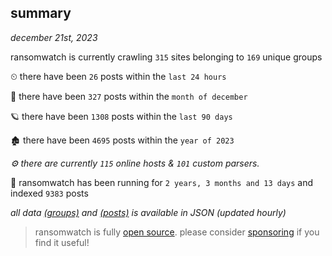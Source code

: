 
## summary
_december 21st, 2023_

ransomwatch is currently crawling `315` sites belonging to `169` unique groups

⏲ there have been `26` posts within the `last 24 hours`

🦈 there have been `327` posts within the `month of december`

🪐 there have been `1308` posts within the `last 90 days`

🏚 there have been `4695` posts within the `year of 2023`

_⚙️ there are currently `115` online hosts & `101` custom parsers._

🦕 ransomwatch has been running for `2 years, 3 months and 13 days` and indexed `9383` posts

_all data  [(groups)](http://ransomwhat.telemetry.ltd/groups) and [(posts)](http://ransomwhat.telemetry.ltd/posts) is available in JSON (updated hourly)_

> ransomwatch is fully [open source](https://github.com/joshhighet/ransomwatch#ransomwatch--). please consider [sponsoring](https://github.com/sponsors/joshhighet) if you find it useful!

